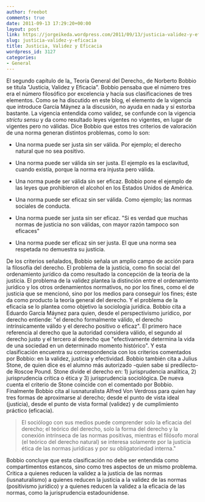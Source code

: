 ```yaml
---
author: freebot
comments: true
date: 2011-09-13 17:29:20+00:00
layout: post
link: https://jorgeikeda.wordpress.com/2011/09/13/justicia-validez-y-eficacia/
slug: justicia-validez-y-eficacia
title: Justicia, Validez y Eficacia
wordpress_id: 3127
categories:
- General
---
```


El segundo capítulo de la_ Teoría General del Derecho_ de Norberto Bobbio se titula "Justicia, Validez y Eficacia". Bobbio pensaba que el número tres era el número filosófico por excelencia y hacía sus clasificaciones de tres elementos.
Como se ha discutido en este blog, el elemento de la vigencia que introduce García Máynez a la discusión, no ayuda en nada y sí estorba bastante.   La vigencia entendida como validez, se confunde con la vigencia _strictu sensu_ y da como resultado leyes vigentes no vigentes, en lugar de vigentes pero no válidas.
Dice Bobbio que estos tres criterios de valoración de una norma generan distintos problemas, como lo son:



	
  * Una norma puede ser justa sin ser válida. Por ejemplo; el derecho natural que no sea positivo.

	
  * Una norma puede ser válida sin ser justa. El ejemplo es la esclavitud, cuando existía, porque la norma era injusta pero válida. 

	
  * Una norma puede ser válida sin ser eficaz. Bobbio pone el ejemplo de las leyes que prohibieron el alcohol en los Estados Unidos de América.

	
  * Una norma puede ser eficaz sin ser válida. Como ejemplo; las normas sociales de conducta.

	
  * Una norma puede ser justa sin ser eficaz. "Si es verdad que muchas normas de justicia no son válidas, con mayor razón tampoco son eficaces"

	
  * Una norma puede ser eficaz sin ser justa. El que una norma sea respetada no demuestra su justicia.


De los criterios señalados, Bobbio señala un amplio campo de acción para la filosofía del derecho. El problema de la justicia, como fin social del ordenamiento jurídico da como resultado la concepción de la teoría de la justicia. El problema de la validez plantea la distinción entre el ordenamiento jurídico y los otros ordenamientos normativos,  no por los fines, como el de justicia que se mencionó, sino por los medios para conseguir los fines; éste da como producto la teoría general del derecho. Y el problema de la eficacia se lo plantea como objetivo la sociología jurídica.
Bobbio cita a Eduardo García Máynez para quien, desde el perspectivismo jurídico, por derecho entiende: "el derecho formalmente válido, el derecho intrínsicamente válido y el derecho positivo o eficaz". El primero hace referencia al derecho que la autoridad considera válido, el segundo al derecho justo y el tercero al derecho que "efectivamente determina la vida de una sociedad en un determinado momento histórico". Y esta clasificación encuentra su correspondencia con los criterios comentados por Bobbio: en la validez, justicia y efectividad.
Bobbio también cita a Julius Stone, de quien dice es el alumno más autorizado  -quien sabe si predilecto- de Roscoe Pound. Stone divide el derecho en: 1) jurisprudencia analítica, 2) jurisprudencia crítica o ética y 3) jurisprudencia sociológica. De nueva cuenta el criterio de Stone coincide con el comentado por Bobbio.
Finalmente Bobbio cita al iusnaturalista Alfred Von Verdross para quien hay tres formas de aproximarse al derecho; desde el punto de vista ideal (justicia), desde el punto de vista formal (validez) y de cumplimiento práctico (eficacia).



<blockquote>
El sociólogo con sus medios puede comprender solo la eficacia del derecho; el teórico del derecho, solo la forma del derecho y la conexión intrínseca de las normas positivas, mientras el filósofo moral (el teórico del derecho natural) se interesa solamente por la justicia ética de las normas jurídicas y por su obligatoriedad interna."</blockquote>



Bobbio concluye que esta clasificación no debe ser entendida como compartimentos estancos, sino como tres aspectos de un mismo problema. Critica a quienes reducen la validez a la justicia de las normas (iusnaturalismo) a quienes reducen la justicia a la validez de las normas (positivismo jurídico) y a quienes reducen la validez a la eficacia de las normas, como la jurisprudencia estadounidense.












